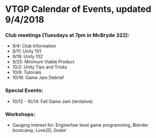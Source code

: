 # VTGP Calendar of Events, updated 9/4/2018

### Club meetings (Tuesdays at 7pm in McBryde 322):
- 9/4: Club Information
- 9/11: Unity 101
- 9/18: Unity 102
- 9/25: Minimum Viable Product
- 10/2: Unity Tips and Tricks
- 10/9: Tutorials
- 10/16: Game Jam Debrief

### Special Events:
- 10/12 - 10/14: Fall Game Jam (tentative)

### Workshops:
- Gauging interest for: Engine/low level game programming, Blender bootcamp, Love2D, Godot
